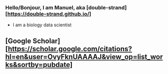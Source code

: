 ### Hello/Bonjour, I am Manuel, aka [double-strand][https://double-strand.github.io/]
- I am a biology data scientist


## [Google Scholar][https://scholar.google.com/citations?hl=en&user=OvyFknUAAAAJ&view_op=list_works&sortby=pubdate]
